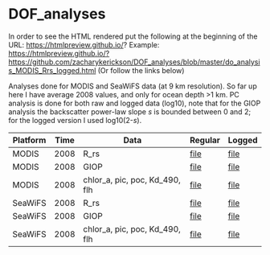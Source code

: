 # DOF_analyses

In order to see the HTML rendered put the following at the beginning of the URL: https://htmlpreview.github.io/?
Example: https://htmlpreview.github.io/?https://github.com/zacharykerickson/DOF_analyses/blob/master/do_analysis_MODIS_Rrs_logged.html
(Or follow the links below)

Analyses done for MODIS and SeaWiFS data (at 9 km resolution). So far up here I have average 2008 values, and only for ocean depth >1 km. PC analysis is done for both raw and logged data (log10), note that for the GIOP analysis the backscatter power-law slope $s$ is bounded between 0 and 2; for the logged version I used log10(2-$s$).

| Platform | Time | Data | Regular | Logged |
| --- | --- | --- | --- | --- |
| MODIS | 2008 | R_rs | [file](https://htmlpreview.github.io/?https://github.com/zacharykerickson/DOF_analyses/blob/master/do_analysis_MODIS_Rrs_2008.html) | [file](https://htmlpreview.github.io/?https://github.com/zacharykerickson/DOF_analyses/blob/master/do_analysis_MODIS_Rrs_logged_2008.html) |
| MODIS | 2008 | GIOP | [file](https://htmlpreview.github.io/?https://github.com/zacharykerickson/DOF_analyses/blob/master/do_analysis_MODIS_GIOP_2008.html) | [file](https://htmlpreview.github.io/?https://github.com/zacharykerickson/DOF_analyses/blob/master/do_analysis_MODIS_GIOP_logged_2008.html) |
| MODIS | 2008 | chlor_a, pic, poc, Kd_490, flh | [file](https://htmlpreview.github.io/?https://github.com/zacharykerickson/DOF_analyses/blob/master/do_analysis_MODIS_anc_2008.html) | [file](https://htmlpreview.github.io/?https://github.com/zacharykerickson/DOF_analyses/blob/master/do_analysis_MODIS_anc_logged_2008.html) |
| SeaWiFS | 2008 | R_rs | [file](https://htmlpreview.github.io/?https://github.com/zacharykerickson/DOF_analyses/blob/master/do_analysis_SeaWiFS_Rrs_2008.html) | [file](https://htmlpreview.github.io/?https://github.com/zacharykerickson/DOF_analyses/blob/master/do_analysis_SeaWiFS_Rrs_logged_2008.html) |
| SeaWiFS | 2008 | GIOP | [file](https://htmlpreview.github.io/?https://github.com/zacharykerickson/DOF_analyses/blob/master/do_analysis_SeaWiFS_GIOP_2008.html) | [file](https://htmlpreview.github.io/?https://github.com/zacharykerickson/DOF_analyses/blob/master/do_analysis_SeaWiFS_GIOP_logged_2008.html) |
| SeaWiFS | 2008 | chlor_a, pic, poc, Kd_490, flh | [file](https://htmlpreview.github.io/?https://github.com/zacharykerickson/DOF_analyses/blob/master/do_analysis_SeaWiFS_anc_2008.html) | [file](https://htmlpreview.github.io/?https://github.com/zacharykerickson/DOF_analyses/blob/master/do_analysis_SeaWiFS_anc_logged_2008.html) |

